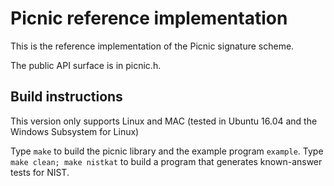 # Picnic reference implementation
This is the reference implementation of the Picnic signature scheme. 

The public API surface is in picnic.h.

## Build instructions
This version only supports Linux and MAC (tested in Ubuntu 16.04 and the Windows
Subsystem for Linux)

Type `make` to build the picnic library and the example program `example`. 
Type `make clean; make nistkat` to build a program that generates known-answer tests
for NIST. 

